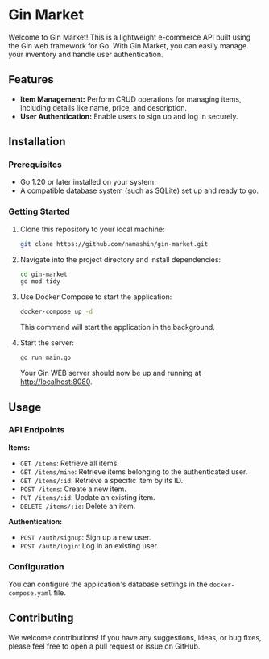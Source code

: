 # Gin Market

Welcome to Gin Market! 
This is a lightweight e-commerce API built using the Gin web framework for Go. 
With Gin Market, you can easily manage your inventory and handle user authentication.

## Features

- **Item Management:** Perform CRUD operations for managing items, including details like name, price, and description.
- **User Authentication:** Enable users to sign up and log in securely.

## Installation

### Prerequisites

- Go 1.20 or later installed on your system.
- A compatible database system (such as SQLite) set up and ready to go.

### Getting Started

1. Clone this repository to your local machine:

    ```bash
    git clone https://github.com/namashin/gin-market.git
    ```

2. Navigate into the project directory and install dependencies:

    ```bash
    cd gin-market
    go mod tidy
    ```

3. Use Docker Compose to start the application:

    ```bash
    docker-compose up -d
    ```

    This command will start the application in the background.

4. Start the server:

    ```bash
    go run main.go
    ```

    Your Gin WEB server should now be up and running at [http://localhost:8080](http://localhost:8080).

## Usage

### API Endpoints

**Items:**

- `GET /items`: Retrieve all items.
- `GET /items/mine`: Retrieve items belonging to the authenticated user.
- `GET /items/:id`: Retrieve a specific item by its ID.
- `POST /items`: Create a new item.
- `PUT /items/:id`: Update an existing item.
- `DELETE /items/:id`: Delete an item.

**Authentication:**

- `POST /auth/signup`: Sign up a new user.
- `POST /auth/login`: Log in an existing user.

### Configuration

You can configure the application's database settings in the `docker-compose.yaml` file.

## Contributing

We welcome contributions! If you have any suggestions, ideas, or bug fixes, please feel free to open a pull request or issue on GitHub.
